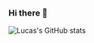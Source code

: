 ### Hi there 👋

![Lucas's GitHub stats](https://github-readme-stats.vercel.app/api?username=LucasLOOT&show_icons=true&theme=cobalt)
<!--
**LucasLOOT/LucasLOOT** is a ✨ _special_ ✨ repository because its `README.md` (this file) appears on your GitHub profile.

Here are some ideas to get you started:

- 🔭 I’m currently working on ...
- 🌱 I’m currently learning ...
- 👯 I’m looking to collaborate on ...
- 🤔 I’m looking for help with ...
- 💬 Ask me about ...
- 📫 How to reach me: ...
- 😄 Pronouns: ...
- ⚡ Fun fact: ...
-->
